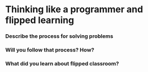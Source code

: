 # Thinking like a programmer and flipped learning

### Describe the process for solving problems



### Will you follow that process? How?



### What did you learn about flipped classroom?



